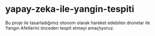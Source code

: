 # yapay-zeka-ile-yangin-tespiti
Bu proje ile tasarladığımız otonom olarak hareket edebilen dronelar ile Yangın Afetlerini önceden tespit etmeyi amaçlıyoruz.
